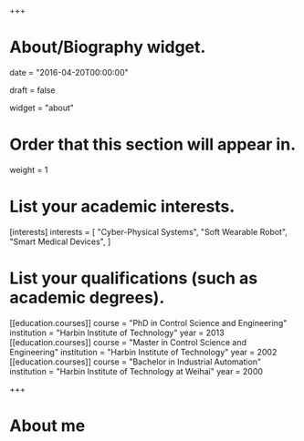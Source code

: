 +++
# About/Biography widget.

date = "2016-04-20T00:00:00"

draft = false

widget = "about"

# Order that this section will appear in.
weight = 1

# List your academic interests.
[interests]
  interests = [
    "Cyber-Physical Systems",
    "Soft Wearable Robot",
	"Smart Medical Devices",
  ]

# List your qualifications (such as academic degrees).
[[education.courses]]
  course = "PhD in Control Science and Engineering"
  institution = "Harbin Institute of Technology"
  year = 2013
[[education.courses]]
  course = "Master in Control Science and Engineering"
  institution = "Harbin Institute of Technology"
  year = 2002
[[education.courses]]
  course = "Bachelor in Industrial Automation"
  institution = "Harbin Institute of Technology at Weihai"
  year = 2000

 
+++

# About me

